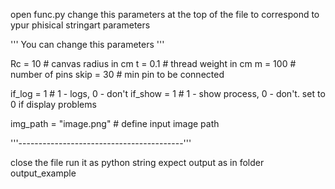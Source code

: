open func.py
change this parameters at the top of the file to correspond to ypur phisical stringart parameters

''' You can change this parameters '''

Rc = 10			# canvas radius in cm
t = 0.1			# thread weight in cm
m = 100			# number of pins
skip = 30		# min pin to be connected

if_log = 1		# 1 - logs, 0 - don't
if_show = 1		# 1 - show process, 0 - don't. set to 0 if display problems

img_path = "image.png"						# define input image path

'''-----------------------------------------'''

close the file
run it as python string
expect output as in folder output_example
